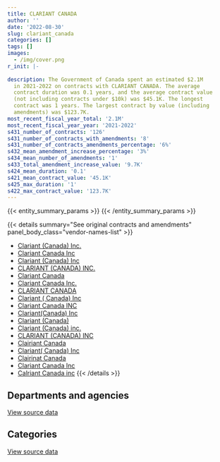```yaml
---
title: CLARIANT CANADA
author: ''
date: '2022-08-30'
slug: clariant_canada
categories: []
tags: []
images:
  - /img/cover.png
r_init: |-
  
description: The Government of Canada spent an estimated $2.1M
  in 2021-2022 on contracts with CLARIANT CANADA. The average
  contract duration was 0.1 years, and the average contract value
  (not including contracts under $10k) was $45.1K. The longest
  contract was 1 years. The largest contract by value (including
  amendments) was $123.7K.
most_recent_fiscal_year_total: '2.1M'
most_recent_fiscal_year_year: '2021-2022'
s431_number_of_contracts: '126'
s431_number_of_contracts_with_amendments: '8'
s431_number_of_contracts_amendments_percentage: '6%'
s432_mean_amendment_increase_percentage: '3%'
s434_mean_number_of_amendments: '1'
s433_total_amendment_increase_value: '9.7K'
s424_mean_duration: '0.1'
s421_mean_contract_value: '45.1K'
s425_max_duration: '1'
s422_max_contract_value: '123.7K'
---
```


<script src="/rmarkdown-libs/htmlwidgets/htmlwidgets.js"></script>
<link href="/rmarkdown-libs/datatables-css/datatables-crosstalk.css" rel="stylesheet" />
<script src="/rmarkdown-libs/datatables-binding/datatables.js"></script>
<script src="/rmarkdown-libs/jquery/jquery-3.6.0.min.js"></script>
<link href="/rmarkdown-libs/dt-core-bootstrap/css/dataTables.bootstrap.min.css" rel="stylesheet" />
<link href="/rmarkdown-libs/dt-core-bootstrap/css/dataTables.bootstrap.extra.css" rel="stylesheet" />
<script src="/rmarkdown-libs/dt-core-bootstrap/js/jquery.dataTables.min.js"></script>
<script src="/rmarkdown-libs/dt-core-bootstrap/js/dataTables.bootstrap.min.js"></script>
<link href="/rmarkdown-libs/crosstalk/css/crosstalk.min.css" rel="stylesheet" />
<script src="/rmarkdown-libs/crosstalk/js/crosstalk.min.js"></script>
<script src="/rmarkdown-libs/htmlwidgets/htmlwidgets.js"></script>
<link href="/rmarkdown-libs/datatables-css/datatables-crosstalk.css" rel="stylesheet" />
<script src="/rmarkdown-libs/datatables-binding/datatables.js"></script>
<script src="/rmarkdown-libs/jquery/jquery-3.6.0.min.js"></script>
<link href="/rmarkdown-libs/dt-core-bootstrap/css/dataTables.bootstrap.min.css" rel="stylesheet" />
<link href="/rmarkdown-libs/dt-core-bootstrap/css/dataTables.bootstrap.extra.css" rel="stylesheet" />
<script src="/rmarkdown-libs/dt-core-bootstrap/js/jquery.dataTables.min.js"></script>
<script src="/rmarkdown-libs/dt-core-bootstrap/js/dataTables.bootstrap.min.js"></script>
<link href="/rmarkdown-libs/crosstalk/css/crosstalk.min.css" rel="stylesheet" />
<script src="/rmarkdown-libs/crosstalk/js/crosstalk.min.js"></script>

{{< entity_summary_params >}}
{{< /entity_summary_params >}}

{{< details summary="See original contracts and amendments" panel_body_class="vendor-names-list" >}}
- [Clariant (Canada) Inc.](https://search.open.canada.ca/en/ct/?sort=contract_value_f%20desc&page=1&search_text=%22Clariant%20%28Canada%29%20Inc.%22)
- [Clariant Canada Inc](https://search.open.canada.ca/en/ct/?sort=contract_value_f%20desc&page=1&search_text=%22Clariant%20Canada%20Inc%22)
- [Clariant (Canada) Inc](https://search.open.canada.ca/en/ct/?sort=contract_value_f%20desc&page=1&search_text=%22Clariant%20%28Canada%29%20Inc%22)
- [CLARIANT (CANADA) INC.](https://search.open.canada.ca/en/ct/?sort=contract_value_f%20desc&page=1&search_text=%22CLARIANT%20%28CANADA%29%20INC.%22)
- [Clariant Canada](https://search.open.canada.ca/en/ct/?sort=contract_value_f%20desc&page=1&search_text=%22Clariant%20Canada%22)
- [Clariant Canada Inc.](https://search.open.canada.ca/en/ct/?sort=contract_value_f%20desc&page=1&search_text=%22Clariant%20Canada%20Inc.%22)
- [CLARIANT CANADA](https://search.open.canada.ca/en/ct/?sort=contract_value_f%20desc&page=1&search_text=%22CLARIANT%20CANADA%22)
- [Clariant ( Canada) Inc](https://search.open.canada.ca/en/ct/?sort=contract_value_f%20desc&page=1&search_text=%22Clariant%20%28%20Canada%29%20Inc%22)
- [Clariant Canada INC](https://search.open.canada.ca/en/ct/?sort=contract_value_f%20desc&page=1&search_text=%22Clariant%20Canada%20INC%22)
- [Clariant(Canada) Inc](https://search.open.canada.ca/en/ct/?sort=contract_value_f%20desc&page=1&search_text=%22Clariant%28Canada%29%20Inc%22)
- [Clariant (Canada)](https://search.open.canada.ca/en/ct/?sort=contract_value_f%20desc&page=1&search_text=%22Clariant%20%28Canada%29%22)
- [Clariant (Canada) inc.](https://search.open.canada.ca/en/ct/?sort=contract_value_f%20desc&page=1&search_text=%22Clariant%20%28Canada%29%20inc.%22)
- [CLARIANT (CANADA) INC](https://search.open.canada.ca/en/ct/?sort=contract_value_f%20desc&page=1&search_text=%22CLARIANT%20%28CANADA%29%20INC%22)
- [Clairiant Canada](https://search.open.canada.ca/en/ct/?sort=contract_value_f%20desc&page=1&search_text=%22Clairiant%20Canada%22)
- [Clariant( Canada) Inc](https://search.open.canada.ca/en/ct/?sort=contract_value_f%20desc&page=1&search_text=%22Clariant%28%20Canada%29%20Inc%22)
- [Clairinat Canada](https://search.open.canada.ca/en/ct/?sort=contract_value_f%20desc&page=1&search_text=%22Clairinat%20Canada%22)
- [Clariant Canada Inc](https://search.open.canada.ca/en/ct/?sort=contract_value_f%20desc&page=1&search_text=%22Clariant%20%20Canada%20Inc%22)
- [Calriant Canada inc](https://search.open.canada.ca/en/ct/?sort=contract_value_f%20desc&page=1&search_text=%22Calriant%20Canada%20inc%22)
{{< /details >}}

## Departments and agencies

<div id="htmlwidget-1" style="width:100%;height:auto;" class="datatables html-widget"></div>
<script type="application/json" data-for="htmlwidget-1">{"x":{"style":"bootstrap","filter":"none","vertical":false,"data":[["<a href=\"/departments/dnd-mdn/\">National Defence<\/a>","<a href=\"/departments/tc/\">Transport Canada<\/a>"],[1343308.42,220962.84],[1389970.97,82198.16],[943497.95,265805.37],[1668450.19,433126.16]],"container":"<table class=\"table table-striped table-hover row-border order-column display\">\n  <thead>\n    <tr>\n      <th>Department<\/th>\n      <th>2018-2019<\/th>\n      <th>2019-2020<\/th>\n      <th>2020-2021<\/th>\n      <th>2021-2022<\/th>\n    <\/tr>\n  <\/thead>\n<\/table>","options":{"order":[[4,"desc"]],"pageLength":10,"autoWidth":true,"columnDefs":[{"targets":1,"render":"function(data, type, row, meta) {\n    return type !== 'display' ? data : DTWidget.formatCurrency(data, \"$\", 2, 3, \",\", \".\", true, null);\n  }"},{"targets":2,"render":"function(data, type, row, meta) {\n    return type !== 'display' ? data : DTWidget.formatCurrency(data, \"$\", 2, 3, \",\", \".\", true, null);\n  }"},{"targets":3,"render":"function(data, type, row, meta) {\n    return type !== 'display' ? data : DTWidget.formatCurrency(data, \"$\", 2, 3, \",\", \".\", true, null);\n  }"},{"targets":4,"render":"function(data, type, row, meta) {\n    return type !== 'display' ? data : DTWidget.formatCurrency(data, \"$\", 2, 3, \",\", \".\", true, null);\n  }"},{"width":"16%","targets":[1,2,3,4]},{"className":"dt-right","targets":[1,2,3,4]}],"orderClasses":false}},"evals":["options.columnDefs.0.render","options.columnDefs.1.render","options.columnDefs.2.render","options.columnDefs.3.render"],"jsHooks":[]}</script>
<p class="text-right">
<a href="https://github.com/GoC-Spending/contracts-data/tree/main/data/out/vendors/clariant_canada/summary_by_fiscal_year_by_department.csv" class="source-data-link btn btn-link">View source data</a>
</p>

## Categories

<div id="htmlwidget-2" style="width:100%;height:auto;" class="datatables html-widget"></div>
<script type="application/json" data-for="htmlwidget-2">{"x":{"style":"bootstrap","filter":"none","vertical":false,"data":[["<a href=\"/categories/facilities_and_construction/\">Facilities and construction<\/a>","<a href=\"/categories/defence/\">Defence<\/a>","<a href=\"/categories/professional_services/\">Professional services<\/a>","<a href=\"/categories/industrial_products_and_services/\">Industrial products and services<\/a>"],[null,null,48798.75,1515472.51],[null,null,null,1472169.13],[null,94154.7,null,1115148.62],[52500,209493.2,null,1839583.15]],"container":"<table class=\"table table-striped table-hover row-border order-column display\">\n  <thead>\n    <tr>\n      <th>Category<\/th>\n      <th>2018-2019<\/th>\n      <th>2019-2020<\/th>\n      <th>2020-2021<\/th>\n      <th>2021-2022<\/th>\n    <\/tr>\n  <\/thead>\n<\/table>","options":{"order":[[4,"desc"]],"dom":"t","pageLength":30,"autoWidth":true,"columnDefs":[{"targets":1,"render":"function(data, type, row, meta) {\n    return type !== 'display' ? data : DTWidget.formatCurrency(data, \"$\", 2, 3, \",\", \".\", true, null);\n  }"},{"targets":2,"render":"function(data, type, row, meta) {\n    return type !== 'display' ? data : DTWidget.formatCurrency(data, \"$\", 2, 3, \",\", \".\", true, null);\n  }"},{"targets":3,"render":"function(data, type, row, meta) {\n    return type !== 'display' ? data : DTWidget.formatCurrency(data, \"$\", 2, 3, \",\", \".\", true, null);\n  }"},{"targets":4,"render":"function(data, type, row, meta) {\n    return type !== 'display' ? data : DTWidget.formatCurrency(data, \"$\", 2, 3, \",\", \".\", true, null);\n  }"},{"width":"16%","targets":[1,2,3,4]},{"className":"dt-right","targets":[1,2,3,4]}],"orderClasses":false,"lengthMenu":[10,25,30,50,100]}},"evals":["options.columnDefs.0.render","options.columnDefs.1.render","options.columnDefs.2.render","options.columnDefs.3.render"],"jsHooks":[]}</script>
<p class="text-right">
<a href="https://github.com/GoC-Spending/contracts-data/tree/main/data/out/vendors/clariant_canada/summary_by_fiscal_year_by_category.csv" class="source-data-link btn btn-link">View source data</a>
</p>
